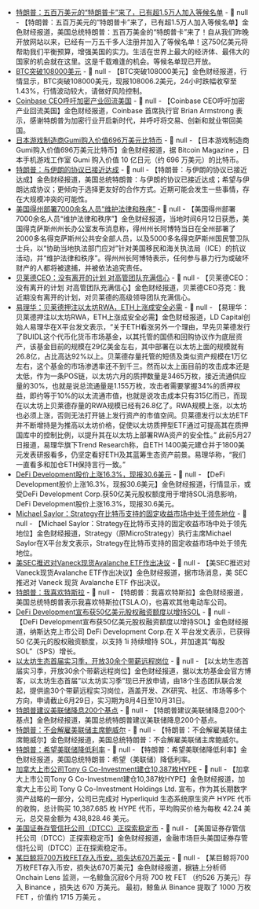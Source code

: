 - [特朗普：五百万美元的“特朗普卡”来了，已有超1.5万人加入等候名单]() - 📰 null - 【特朗普：五百万美元的“特朗普卡”来了，已有超1.5万人加入等候名单】金色财经报道，美国总统特朗普：五百万美金的“特朗普卡”来了！自从我们昨晚开放网站以来，已经有一万五千多人注册并加入了等候名单！这750亿美元将帮助我们平衡预算，增强美国的实力。生活在世界上最大的经济体、最伟大的国家的机会就在这里。这是千载难逢的机会。等候名单现已开放。
- [BTC突破108000美元]() - 📰 null - 【BTC突破108000美元】金色财经报道，行情显示，BTC突破108000美元，现报108006.2美元，24小时跌幅收窄至1.43%，行情波动较大，请做好风险控制。
- [Coinbase CEO呼吁加密产业回流美国](https://x.com/Cointelegraph/status/1933204056798875665) - 📰 null - 【Coinbase CEO呼吁加密产业回流美国】金色财经报道，Coinbase 首席执行官 Brian Armstrong 表示，感谢特朗普为加密行业开启新时代，并呼吁将交易、创新和就业带回美国。
- [日本游戏制造商Gumi购入价值696万美元比特币](https://x.com/BitcoinMagazine/status/1933203440739754354) - 📰 null - 【日本游戏制造商Gumi购入价值696万美元比特币】金色财经报道，据 Bitcoin Magazine ，日本手机游戏工作室 Gumi 购入价值 10 亿日元（约 696 万美元）的比特币。
- [特朗普：与伊朗的协议已接近达成](https://flash.jin10.com/detail/20250613004226222800) - 📰 null - 【特朗普：与伊朗的协议已接近达成】金色财经报道，美国总统特朗普：与伊朗的协议已接近达成；希望与伊朗达成协议；更倾向于选择更友好的合作方式。近期可能会发生一些事情，存在大规模冲突的可能性。
- [美国得州部署7000余名人员“维护法律和秩序”](https://flash.jin10.com/detail/20250613003827048800) - 📰 null - 【美国得州部署7000余名人员“维护法律和秩序”】金色财经报道，当地时间6月12日获悉，美国得克萨斯州州长办公室发布消息称，得州州长阿博特当日在全州部署了2000多名得克萨斯州公共安全部人员，以及5000多名得克萨斯州国民警卫队士兵，以“协助当地执法部门应对”针对美国移民和海关执法局（ICE）的抗议活动，并“维护法律和秩序”。得州州长阿博特表示，任何参与暴力行为或破坏财产的人都将被逮捕，并被依法追究责任。
- [贝莱德CEO：没有离开的计划 对高管团队充满信心](https://flash.jin10.com/detail/20250613002315831800) - 📰 null - 【贝莱德CEO：没有离开的计划 对高管团队充满信心】金色财经报道，贝莱德CEO芬克：我近期没有离开的计划，对贝莱德的高级领导团队充满信心。
- [易理华：贝莱德押注以太坊RWA，ETH上涨成安全必需](https://x.com/Jackyi_ld/status/1933188908403376194) - 📰 null - 【易理华：贝莱德押注以太坊RWA，ETH上涨成安全必需】金色财经报道，LD Capital创始人易理华在X平台发文表示，“关于ETH看涨另外一个理由，早先贝莱德发行了BUIDL这个代币化货币市场基金，以其托管的国债和回购协议作为底层资产，该基金目前的规模在29亿美金左右，其中部署在以太坊上面的规模就有26.8亿，占比高达92%以上。贝莱德存量托管的短债及类似资产规模在1万亿左右，这个基金的市场渗透率还不到千三。然而以太上面目前的攻击成本还是太低，作为一条POS链，以太坊六月的质押数量是3465万枚，接近流通供应量的30%，也就是说总流通量是1.155万枚，攻击者需要掌握34%的质押权益，即约等于10%的以太流通市值，也就是说攻击成本只有315亿而已，而现在以太坊上贝莱德存量的RWA规模已经有26.8亿了。RWA规模上涨，以太坊也必须上涨，否则无法打开链上发行资产的市值空间。贝莱德发行以太坊ETF并不断增持是为推高以太坊价格，促使以太坊质押型ETF通过可提高其在质押国库中的控制比例，以提升其在以太坊上部署RWA资产的安全性。” 
此前5月27日报道，易理华旗下Trend Research称，自ETH 1400美元建仓并于1800美元发表研报看多，仍坚定看好ETH及其蓝筹生态资产前景。易理华称，“我们一直看多和加仓ETH保持言行一致。”
- [DeFi Development股价上涨16.3%，现报30.6美元]() - 📰 null - 【DeFi Development股价上涨16.3%，现报30.6美元】金色财经报道，行情显示，或受DeFi Development Corp.获50亿美元股权额度用于增持SOL消息影响，DeFi Development股价上涨16.3%，现报30.6美元。
- [Michael Saylor：Strategy在比特币支持的固定收益市场中处于领先地位](https://x.com/saylor/status/1933190444504195377) - 📰 null - 【Michael Saylor：Strategy在比特币支持的固定收益市场中处于领先地位】金色财经报道，Strategy（原MicroStrategy）执行主席Michael Saylor在X平台发文表示，Strategy在比特币支持的固定收益市场中处于领先地位。
- [美SEC推迟对Vaneck现货Avalanche ETF作出决议]() - 📰 null - 【美SEC推迟对Vaneck现货Avalanche ETF作出决议】金色财经报道，据市场消息，美 SEC 推迟对 Vaneck 现货 Avalanche ETF 作出决议。
- [特朗普：我喜欢特斯拉]() - 📰 null - 【特朗普：我喜欢特斯拉】金色财经报道，美国总统特朗普表示我喜欢特斯拉(TSLA.O)，也喜欢其他电动车公司。
- [DeFi Development宣布获50亿美元股权融资额度以增持SOL]() - 📰 null - 【DeFi Development宣布获50亿美元股权融资额度以增持SOL】金色财经报道，纳斯达克上市公司 DeFi Development Corp.在 X 平台发文表示，已获得 50 亿美元的股权融资额度，以支持 1i 持续增持 SOL，并加速其“每股 SOL”（SPS）增长。
- [以太坊生态首届实习季，开放30余个带薪远程岗位](https://blog.ethereum.org/en/2025/06/12/season-of-internships) - 📰 null - 【以太坊生态首届实习季，开放30余个带薪远程岗位】金色财经报道，据以太坊基金会官方博客，以太坊生态首届“以太坊实习季”现已开放申请，由18个生态团队联合发起，提供逾30个带薪远程实习岗位，涵盖开发、ZK研究、社区、市场等多个方向，申请截止6月29日，实习期为8月4日至10月31日。
- [特朗普建议美联储降息200个基点](https://flash.jin10.com/detail/20250612234220787800) - 📰 null - 【特朗普建议美联储降息200个基点】金色财经报道，美国总统特朗普建议美联储降息200个基点。
- [特朗普：不会解雇美联储主席鲍威尔]() - 📰 null - 【特朗普：不会解雇美联储主席鲍威尔】金色财经报道，美国总统特朗普：不会解雇美联储主席鲍威尔。
- [特朗普：希望美联储降低利率]() - 📰 null - 【特朗普：希望美联储降低利率】金色财经报道，美国总统特朗普：希望（美联储）降低利率。
- [加拿大上市公司Tony G Co-Investment建仓10,387枚HYPE](https://www.newsfilecorp.com/release/255352) - 📰 null - 【加拿大上市公司Tony G Co-Investment建仓10,387枚HYPE】金色财经报道，加拿大上市公司 Tony G Co-Investment Holdings Ltd. 宣布，作为其长期数字资产战略的一部分，公司已完成对 Hyperliquid 生态系统原生资产 HYPE 代币的收购，总计购买 10,387.685 枚 HYPE 代币，平均购买价格为每枚 42.24 美元，总交易金额为 438,828.46 美元。
- [美国证券存管信托公司（DTCC）正探索稳定币](https://www.theinformation.com/articles/financial-markets-giant-dtcc-explores-stablecoin) - 📰 null - 【美国证券存管信托公司（DTCC）正探索稳定币】金色财经报道，金融市场巨头美国证券存管信托公司（DTCC）正在探索稳定币。
- [某巨鲸将700万枚FET存入币安，损失达670万美元](https://x.com/OnchainLens/status/1933181088534597736) - 📰 null - 【某巨鲸将700万枚FET存入币安，损失达670万美元】金色财经报道，据链上分析师 Onchain Lens 监测，一名鲸鱼沉寂6个月将 700 枚 FET （约526 万美元）存入 Binance ，损失达 670 万美元。 最初，鲸鱼从 Binance 提取了 1000 万枚 FET ，价值约 1715 万美元 。
